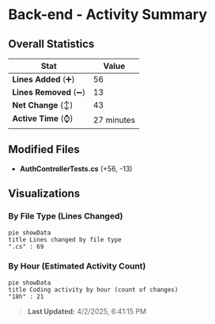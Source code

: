 # Back-end - Activity Summary 

## Overall Statistics

| Stat                   | Value                                                             |
| ---------------------- | ----------------------------------------------------------------- |
| **Lines Added** (➕)   | 56                                          |
| **Lines Removed** (➖) | 13                                        |
| **Net Change** (↕)    | 43                |
| **Active Time** (⌚)   | 27 minutes |


## Modified Files
- **AuthControllerTests.cs** (+56, -13)

## Visualizations

### By File Type (Lines Changed)

```mermaid
pie showData
title Lines changed by file type
".cs" : 69
```

### By Hour (Estimated Activity Count)

```mermaid
pie showData
title Coding activity by hour (count of changes)
"18h" : 21
```


> **Last Updated:** 4/2/2025, 6:41:15 PM